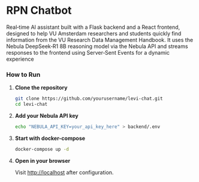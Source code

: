 # RPN Chatbot

Real‑time AI assistant built with a Flask backend and a React frontend, designed to help VU Amsterdam researchers and students quickly find information from the VU Research Data Management Handbook. It uses the Nebula DeepSeek‑R1 8B reasoning model via the Nebula API and streams responses to the frontend using Server‑Sent Events for a dynamic experience

### How to Run

1. **Clone the repository**  
   ```bash
   git clone https://github.com/yourusername/levi-chat.git
   cd levi-chat
   ```
2. **Add your Nebula API key**
   ```bash
   echo "NEBULA_API_KEY=your_api_key_here" > backend/.env
   ```
3. **Start with docker-compose**
   ```bash
   docker-compose up -d
   ```
4. **Open in your browser**
   
   Visit [http://localhost](http://localhost) after configuration.
